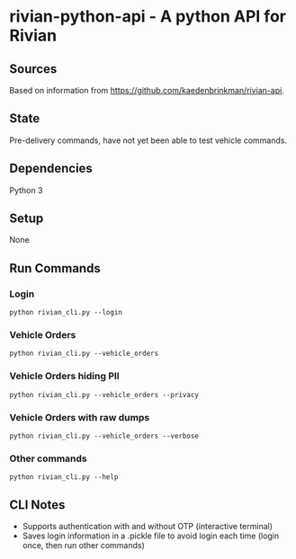 # rivian-python-api - A python API for Rivian

## Sources

Based on information from https://github.com/kaedenbrinkman/rivian-api.

## State

Pre-delivery commands, have not yet been able to test vehicle commands.

## Dependencies

Python 3

## Setup

None

## Run Commands

### Login
```
python rivian_cli.py --login
```

### Vehicle Orders
```
python rivian_cli.py --vehicle_orders
```

### Vehicle Orders hiding PII
```
python rivian_cli.py --vehicle_orders --privacy
```

### Vehicle Orders with raw dumps
```
python rivian_cli.py --vehicle_orders --verbose
```

### Other commands
```
python rivian_cli.py --help
```

## CLI Notes
* Supports authentication with and without OTP (interactive terminal)
* Saves login information in a .pickle file to avoid login each time (login once, then run other commands)
